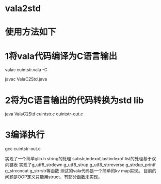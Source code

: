 # vala2std

# 使用方法如下

# 1将vala代码编译为C语言输出
valac cuintstr.vala -C

javac ValaC2Std.java

# 2将为C语言输出的代码转换为std lib
java ValaC2Std cuintstr.c cuintstr-out.c

# 3编译执行
gcc cuintstr-out.c

实现了一个简单glib.h
string的处理 substr,indexof,lastindexof
list的处理基于双向链表
实现了g_utf8_strdown g_utf8_strup g_utf8_strreverse g_strdup_printf g_strconcat g_strrstr等函数
测试的vala代码是一个简单的kv map实现。
目前的问题是OOP定义只能用struct，有部分函数未实现。
